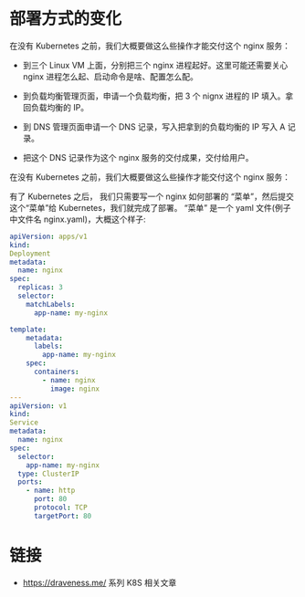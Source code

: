 # 部署方式的变化

在没有 Kubernetes 之前，我们大概要做这么些操作才能交付这个 nginx 服务：

- 到三个 Linux VM 上面，分别把三个 nginx 进程起好。这里可能还需要关心 nginx 进程怎么起、启动命令是啥、配置怎么配。

- 到负载均衡管理页面，申请一个负载均衡，把 3 个 nignx 进程的 IP 填入。拿回负载均衡的 IP。

* 到 DNS 管理页面申请一个 DNS 记录，写入把拿到的负载均衡的 IP 写入 A 记录。

- 把这个 DNS 记录作为这个 nginx 服务的交付成果，交付给用户。

在没有 Kubernetes 之前，我们大概要做这么些操作才能交付这个 nginx 服务：

有了 Kubernetes 之后， 我们只需要写一个 nginx 如何部署的 “菜单”，然后提交这个“菜单”给 Kubernetes，我们就完成了部署。 “菜单” 是一个 yaml 文件(例子中文件名 nginx.yaml)，大概这个样子:

```yaml
apiVersion: apps/v1
kind:
Deployment
metadata:
  name: nginx
spec:
  replicas: 3
  selector:
    matchLabels:
      app-name: my-nginx

template:
    metadata:
      labels:
        app-name: my-nginx
    spec:
      containers:
        - name: nginx
          image: nginx
---
apiVersion: v1
kind:
Service
metadata:
  name: nginx
spec:
  selector:
    app-name: my-nginx
  type: ClusterIP
  ports:
    - name: http
      port: 80
      protocol: TCP
      targetPort: 80
```

# 链接

- https://draveness.me/ 系列 K8S 相关文章
